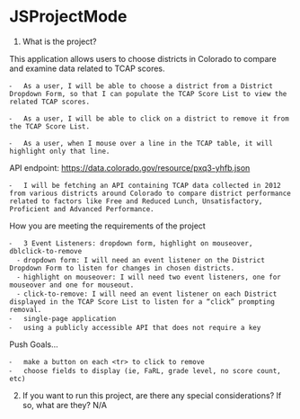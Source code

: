 # JSProjectMode

1. What is the project?

This application allows users to choose districts in Colorado to compare and examine data related to TCAP scores.

	⁃	As a user, I will be able to choose a district from a District Dropdown Form, so that I can populate the TCAP Score List to view the related TCAP scores.

	⁃	As a user, I will be able to click on a district to remove it from the TCAP Score List.

	⁃	As a user, when I mouse over a line in the TCAP table, it will highlight only that line.

API endpoint: https://data.colorado.gov/resource/pxq3-yhfb.json
	
	⁃	I will be fetching an API containing TCAP data collected in 2012 from various districts around Colorado to compare district performance related to factors like Free and Reduced Lunch, Unsatisfactory, Proficient and Advanced Performance.
	
How you are meeting the requirements of the project

	⁃	3 Event Listeners: dropdown form, highlight on mouseover, dblclick-to-remove
	  ⁃	dropdown form: I will need an event listener on the District Dropdown Form to listen for changes in chosen districts.
	  ⁃	highlight on mouseover: I will need two event listeners, one for mouseover and one for mouseout.
	  ⁃	click-to-remove: I will need an event listener on each District displayed in the TCAP Score List to listen for a “click” prompting removal.
	⁃	single-page application
	⁃	using a publicly accessible API that does not require a key
	
Push Goals…

	⁃	make a button on each <tr> to click to remove
	⁃	choose fields to display (ie, FaRL, grade level, no score count, etc)
  

2. If you want to run this project, are there any special considerations? If so, what are they?
 N/A
